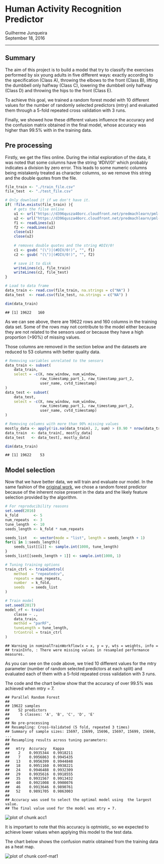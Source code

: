 # Human Activity Recognition Predictor

Guilherme Junqueira  
September 18, 2016  

---

## Summary

The aim of this project is to build a model that try to classify the exercises 
performed by six young adults in five different ways: exactly according to the 
specification (Class A), throwing the elbows to the front (Class B), 
lifting the dumbbell only halfway (Class C), lowering the dumbbell only halfway 
(Class D) and throwing the hips to the front (Class E).

To achieve this goal, we trained a random forest model with 10 different values 
for the number of randomly selected predictors (mtry) and evaluated them through 
a 5-fold repeated cross validation with 3 runs.

Finally, we showed how these different values influence the accuracy and the 
confusion matrix obtained in the final model, whose accuracy was higher than 
99.5% with in the training data.

## Pre processing



Firstly, we get the files online. During the initial exploration of the data, it 
was noted that some columns have the string '\#DIV/0!' which probably indicates 
a division by zero error. This leads to some numeric columns being mistakenly 
treated as character columns, so we remove this string and the double quotes 
from the file.


```r
file_train <- "./train_file.csv"
file_test  <- "./test_file.csv"

# Only download it if we don't have it.
if( !file.exists(file_train) ){
    # gets the filse online
    u1 <- url("https://d396qusza40orc.cloudfront.net/predmachlearn/pml-training.csv")
    u2 <- url("https://d396qusza40orc.cloudfront.net/predmachlearn/pml-testing.csv")
    f1 <- readLines(u1)
    f2 <- readLines(u2)
    close(u1)
    close(u2)
    
    # removes double quotes and the string #DIV/0!
    c1 <- gsub( "(\")|(#DIV/0!)", "", f1)
    c2 <- gsub( "(\")|(#DIV/0!)", "", f2)

    # save it to disk
    writeLines(c1, file_train)
    writeLines(c2, file_test)
}

# Load to data frame
data_train <- read.csv(file_train, na.strings = c("NA") )
data_test  <- read.csv(file_test, na.strings = c("NA") )

dim(data_train)
```

```
## [1] 19622   160
```

As we can see above, there are 19622 rows and 160 columns in the training data 
set. Some of the rows may not contribute to the model either because they are 
not related to the sensors used or because they have a high proportion (>90%) 
of missing values.

Those columns are removed in the section below and the datasets are reduced to 
53 columns with better quality data. 


```r
# Removing variables unrelated to the sensors
data_train <- subset(
    data_train,
    select = -c(X, new_window, num_window,
                raw_timestamp_part_1, raw_timestamp_part_2,
                user_name, cvtd_timestamp)
)
data_test <- subset(
    data_test,
    select = -c(X, new_window, num_window,
                raw_timestamp_part_1, raw_timestamp_part_2,
                user_name, cvtd_timestamp)
)

# Removing columns with more than 90% missing values
mostly_data <- apply(!is.na(data_train), 2, sum) > (0.90 * nrow(data_train))
data_train  <- data_train[, mostly_data]
data_test   <- data_test[, mostly_data]

dim(data_train)
```

```
## [1] 19622    53
```

## Model selection

Now that we have better data, we will train and evaluate our model. In the same 
fashion of the [original work][originalwork], we chose a random forest predictor 
because of the inherent noise present in the data and the likely feature 
selection provided by the algorithm.


```r
# For reproducibility reasons
set.seed(2016)
k_fold       <- 5
num_repeats  <- 3
tune_length  <- 10
seeds_length <- k_fold * num_repeats

seeds_list   <- vector(mode = "list", length = seeds_length + 1)
for(i in 1:seeds_length){
    seeds_list[[i]] <- sample.int(1000, tune_length)
}
seeds_list[[seeds_length + 1]] <- sample.int(1000, 1)

# Tuning training options
train_ctrl <- trainControl(
    method  = "repeatedcv",
    repeats = num_repeats, 
    number  = k_fold,
    seeds   = seeds_list
)

# Train model
set.seed(2017)
model_rf <- train(
    classe ~ .,
    data_train,
    method = "parRF",
    tuneLength = tune_length,
    trControl = train_ctrl
)
```

```
## Warning in nominalTrainWorkflow(x = x, y = y, wts = weights, info =
## trainInfo, : There were missing values in resampled performance measures.
```

As you can see on the code above, we tried 10 different values for the mtry
parameter (number of random selected predictors at each split) and evaluated 
each of them with a 5-fold repeated cross validation with 3 runs. 

The code and the chart below show that the accuracy of over 99.5% was 
achieved when mtry = 7.


```
## Parallel Random Forest 
## 
## 19622 samples
##    52 predictors
##     5 classes: 'A', 'B', 'C', 'D', 'E' 
## 
## No pre-processing
## Resampling: Cross-Validated (5 fold, repeated 3 times) 
## Summary of sample sizes: 15697, 15699, 15696, 15697, 15699, 15698, ... 
## Resampling results across tuning parameters:
## 
##   mtry  Accuracy   Kappa    
##    2    0.9935344  0.9918211
##    7    0.9956863  0.9945435
##   13    0.9956399  0.9944848
##   18    0.9951160  0.9938221
##   24    0.9946488  0.9932309
##   29    0.9935616  0.9918555
##   35    0.9931567  0.9913432
##   40    0.9921008  0.9900076
##   46    0.9913646  0.9890761
##   52    0.9891705  0.9863003
## 
## Accuracy was used to select the optimal model using  the largest value.
## The final value used for the model was mtry = 7.
```

![plot of chunk acc1](figure/acc1-1.png)

It is important to note that this accuracy is optmistic, so we expected to 
achieve lower values when applying this model to the test data.  

The chart below shows the confusion matrix obtained from the training 
data as a heat map.

![plot of chunk conf-mat1](figure/conf-mat1-1.png)

[originalwork]: http://groupware.les.inf.puc-rio.br/public/papers/2013.Velloso.QAR-WLE.pdf "Qualitative Activity Recognition of Weight Lifting Exercises"



